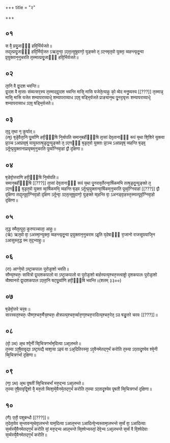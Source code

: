 +++
title = "२"

+++
## ०१
स वै᳘ प्रयु᳘जाᳫँ᳭ हवि᳘र्भिर्यजते॥  
तद्य᳘त्प्रयु᳘जाᳫँ᳭ हवि᳘र्भिर्य᳘जत ऽऋतून्वा᳘ ऽएत᳘त्सुषुवाणो᳘ युङ्क्ते त᳘ ऽएनमृत᳘वो युक्ता᳘ व्वहन्त्यृतू᳘न्वा प्र᳘युक्तान᳘नुचरति त᳘स्मात्प्रयु᳘जाᳫँ᳭ हवि᳘र्भिर्यजते॥  
## ०२
ता᳘नि वै द्वा᳘दश भवन्ति॥  
द्वा᳘दश वै मा᳘साः संव्वत्सर᳘स्य त᳘स्माद्द्वा᳘दश भवन्ति मासि᳘ मासि यजेते᳘त्याहुः को᳘ व्वेद मनु᳘ष्यस्य [[???]] त᳘स्मान्न᳘ मासि᳘ मासि यजेत शम्यापराव्याधे᳘ शम्यापराव्याध ऽएव᳘ षड्भि᳘र्यजते प्राङ्यान᳘थ पु᳘नरा᳘वृत्तः शम्यापराव्याधे᳘ शम्यापराव्याध ऽएव᳘ षड्भि᳘र्यजते॥  
## ०३
त᳘दु त᳘था न᳘ कुर्यात्॥  
(त्ष᳘) ष᳘डे᳘वैता᳘नि पू᳘र्व्वाणि हवी᳘ᳫँ᳘षि नि᳘र्व्वपति समान᳘बर्हीᳫँ᳭षि ता᳘सां देव᳘तानाᳫँ᳭ रूपं य᳘था शि᳘शिरे युक्त्वा प्रा᳘ञ्च ऽआप्रावृषं᳘ यायुस्तत्ष᳘डृतू᳘न्युङ्क्ते त᳘ ऽएनᳫँ᳭ ष᳘डृत᳘वो युक्ताः प्रा᳘ञ्च ऽआप्रवृषं᳘ व्वहन्ति ष᳘ड्व᳘ ऽर्तून्प्र᳘युक्तानाप्रावृषम᳘नुचरति पूर्व्वाग्निवा᳘हां द्वौ द᳘क्षिणा॥  
## ०४
ष᳘डेवो᳘त्तराणि हवी᳘ᳫँ᳘षि नि᳘र्व्वपति॥  
समान᳘बर्हीᳫँ᳭षि [[???]] ता᳘सां देव᳘तानाᳫँ᳭ रूपं य᳘था पु᳘नराव᳘र्तेरन्वा᳘र्षिकमभि तत्ष᳘डृतू᳘न्युङ्क्ते त᳘ ऽएनᳫँ᳭ ष᳘डृत᳘वो युक्ता व्वा᳘र्षिकमभि᳘ व्वहन्ति ष᳘ड्व ऽर्तून्प्र᳘युक्तान्वा᳘र्षिकम᳘नुचरति पूर्व्वा᳘ग्निवाहां [[???]] द्वौ द᳘क्षिणा तद्य᳘त्पूर्वा᳘ग्निवा᳘हो द᳘क्षिण ऽर्तून्वा᳘ ऽएत᳘त्सुषुवाणो᳘ युङ्क्ते व्व᳘हन्ति वा᳘ ऽअनड्वा᳘हस्त᳘स्मात्पूर्वा᳘ग्निवा᳘हो द᳘क्षिणा॥  
## ०५
त᳘द्ध स्मैत᳘त्पुरा᳘ कुरुपञ्चाला᳘ आहुः॥  
(र्ऋ) ऋत᳘वो वा᳘ ऽअस्मा᳘न्युक्ता᳘ व्वहन्त्यृतू᳘न्वा प्र᳘युक्तान᳘नुचराम ऽइ᳘ति य᳘देषाᳫँ᳭ रा᳘जानो राजसूययाजि᳘न ऽआसुस्त᳘द्ध स्म त᳘द᳘भ्याहुः॥  
## ०६
(रा) आग्ने᳘यो ऽष्टा᳘कपालः पुरोडा᳘शो भवति॥  
सौम्य᳘श्चरुः᳘ सावित्रो द्वा᳘दशकपालो वा ऽष्टा᳘कपालो वा पुरोडा᳘शो बार्हस्पत्य᳘श्चरु᳘स्त्वाष्ट्रो द᳘शकपालः पुरोडा᳘शो व्वैश्वानरो द्वा᳘दशकपाल ऽएता᳘नि षट्पू᳘र्व्वाणि हवी᳘ᳫँ᳘षि भवन्ति॥(शतम् ३३००)  
## ०७
ष᳘डेवो᳘त्तरे चर᳘वः॥  
सारस्वत᳘श्चरुः᳘ पौष्ण᳘श्चरु᳘र्मैत्र᳘श्चरुः᳘ क्षैत्रपत्य᳘श्चरु᳘र्व्वारु᳘ण᳘श्चरु᳘रादित्य᳘श्चरु᳘रेत᳘ ऽउ षडु᳘त्तरे चरवः [[???]]॥  
## ०८
(वो᳘ ऽथ) अ᳘थ श्ये᳘नीं व्वि᳘चित्रगर्भाम᳘दित्या ऽआ᳘लभते॥  
त᳘स्या ऽए᳘षै᳘वावृ᳘द्या ऽष्टा᳘पद्यै व्वशा᳘या ऽइयं वा ऽअ᳘दितिरस्या᳘ ऽए᳘वैनमेतद्ग᳘र्भं करोति त᳘स्या ऽएतादृ᳘श्येव श्ये᳘नी व्वि᳘चित्रगर्भा द᳘क्षिणा॥  
## ०९
(णा᳘ ऽथ) अ᳘थ पृ᳘षतीं व्वि᳘चित्रचर्भां मरु᳘द्भ्य ऽआ᳘लभते॥  
त᳘स्या ए᳘षै᳘वावृद्वि᳘शो वै᳘ मरु᳘तो व्विशा᳘मे᳘वैनमे᳘तद्ग᳘र्भं करोति त᳘स्या ऽएतादृ᳘श्येव पृ᳘षती व्वि᳘चित्रगर्भा द᳘क्षिणा॥  
## १०
(णै) एतौ᳘ पशुबन्धौ [[???]]॥  
त᳘देता᳘वेव स᳘न्तावन्य᳘थेवा᳘लभन्ते याम᳘दित्या ऽआल᳘भन्त ऽआदित्ये᳘भ्यस्तामा᳘लभन्ते स᳘र्व्वं वा᳘ ऽआदित्याः स᳘र्व्वस्यै᳘वैनमेतद्ग᳘र्भं करोति यां᳘ मरु᳘द्भ्य आल᳘भन्ते व्वि᳘श्वेभ्यस्तां᳘ देवे᳘भ्य ऽआ᳘लभन्ते स᳘र्व्वं वै वि᳘श्वेदेवाः स᳘र्व्वस्यै᳘वैनमेतद्ग᳘र्भं करोति॥  
